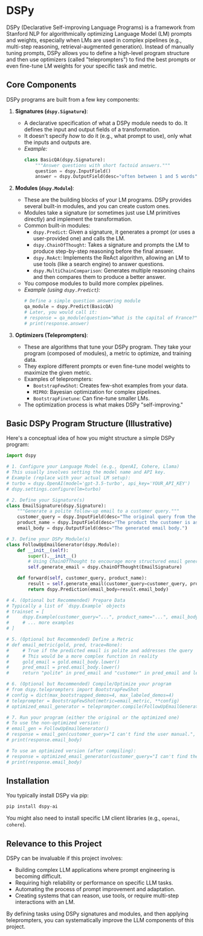 # DSPy

DSPy (Declarative Self-improving Language Programs) is a framework from Stanford NLP for algorithmically optimizing Language Model (LM) prompts and weights, especially when LMs are used in complex pipelines (e.g., multi-step reasoning, retrieval-augmented generation). Instead of manually tuning prompts, DSPy allows you to define a high-level program structure and then use optimizers (called "teleprompters") to find the best prompts or even fine-tune LM weights for your specific task and metric.

## Core Components

DSPy programs are built from a few key components:

1.  **Signatures (`dspy.Signature`)**:
    *   A declarative specification of what a DSPy module needs to do. It defines the input and output fields of a transformation.
    *   It doesn't specify *how* to do it (e.g., what prompt to use), only what the inputs and outputs are.
    *   *Example:*
        ```python
        class BasicQA(dspy.Signature):
            """Answer questions with short factoid answers."""
            question = dspy.InputField()
            answer = dspy.OutputField(desc="often between 1 and 5 words")
        ```

2.  **Modules (`dspy.Module`)**:
    *   These are the building blocks of your LM programs. DSPy provides several built-in modules, and you can create custom ones.
    *   Modules take a signature (or sometimes just use LM primitives directly) and implement the transformation.
    *   Common built-in modules:
        *   `dspy.Predict`: Given a signature, it generates a prompt (or uses a user-provided one) and calls the LM.
        *   `dspy.ChainOfThought`: Takes a signature and prompts the LM to produce step-by-step reasoning before the final answer.
        *   `dspy.ReAct`: Implements the ReAct algorithm, allowing an LM to use tools (like a search engine) to answer questions.
        *   `dspy.MultiChainComparison`: Generates multiple reasoning chains and then compares them to produce a better answer.
    *   You compose modules to build more complex pipelines.
    *   *Example (using `dspy.Predict`):*
        ```python
        # Define a simple question answering module
        qa_module = dspy.Predict(BasicQA)
        # Later, you would call it:
        # response = qa_module(question="What is the capital of France?")
        # print(response.answer)
        ```

3.  **Optimizers (Teleprompters)**:
    *   These are algorithms that tune your DSPy program. They take your program (composed of modules), a metric to optimize, and training data.
    *   They explore different prompts or even fine-tune model weights to maximize the given metric.
    *   Examples of teleprompters:
        *   `BootstrapFewShot`: Creates few-shot examples from your data.
        *   `MIPRO`: Bayesian optimization for complex pipelines.
        *   `BootstrapFinetune`: Can fine-tune smaller LMs.
    *   The optimization process is what makes DSPy "self-improving."

## Basic DSPy Program Structure (Illustrative)

Here's a conceptual idea of how you might structure a simple DSPy program:

```python
import dspy

# 1. Configure your Language Model (e.g., OpenAI, Cohere, Llama)
# This usually involves setting the model name and API key.
# Example (replace with your actual LM setup):
# turbo = dspy.OpenAI(model='gpt-3.5-turbo', api_key='YOUR_API_KEY')
# dspy.settings.configure(lm=turbo)

# 2. Define your Signature(s)
class EmailSignature(dspy.Signature):
    """Generate a polite follow-up email to a customer query."""
    customer_query = dspy.InputField(desc="The original query from the customer.")
    product_name = dspy.InputField(desc="The product the customer is asking about.")
    email_body = dspy.OutputField(desc="The generated email body.")

# 3. Define your DSPy Module(s)
class FollowUpEmailGenerator(dspy.Module):
    def __init__(self):
        super().__init__()
        # Using ChainOfThought to encourage more structured email generation
        self.generate_email = dspy.ChainOfThought(EmailSignature)

    def forward(self, customer_query, product_name):
        result = self.generate_email(customer_query=customer_query, product_name=product_name)
        return dspy.Prediction(email_body=result.email_body)

# 4. (Optional but Recommended) Prepare Data
# Typically a list of `dspy.Example` objects
# trainset = [
#     dspy.Example(customer_query="...", product_name="...", email_body="...").with_inputs("customer_query", "product_name"),
#     # ... more examples
# ]

# 5. (Optional but Recommended) Define a Metric
# def email_metric(gold, pred, trace=None):
#     # True if the predicted email is polite and addresses the query
#     # This would be a more complex function in reality
#     gold_email = gold.email_body.lower()
#     pred_email = pred.email_body.lower()
#     return "polite" in pred_email and "customer" in pred_email and len(pred_email) > 20

# 6. (Optional but Recommended) Compile/Optimize your program
# from dspy.teleprompters import BootstrapFewShot
# config = dict(max_bootstrapped_demos=4, max_labeled_demos=4)
# teleprompter = BootstrapFewShot(metric=email_metric, **config)
# optimized_email_generator = teleprompter.compile(FollowUpEmailGenerator(), trainset=trainset)

# 7. Run your program (either the original or the optimized one)
# To use the non-optimized version:
# email_gen = FollowUpEmailGenerator()
# response = email_gen(customer_query="I can't find the user manual.", product_name="WidgetPro")
# print(response.email_body)

# To use an optimized version (after compiling):
# response = optimized_email_generator(customer_query="I can't find the user manual.", product_name="WidgetPro")
# print(response.email_body)
```

## Installation

You typically install DSPy via pip:
```bash
pip install dspy-ai
```
You might also need to install specific LM client libraries (e.g., `openai`, `cohere`).

## Relevance to this Project

DSPy can be invaluable if this project involves:
- Building complex LLM applications where prompt engineering is becoming difficult.
- Requiring high reliability or performance on specific LLM tasks.
- Automating the process of prompt improvement and adaptation.
- Creating systems that can reason, use tools, or require multi-step interactions with an LM.

By defining tasks using DSPy signatures and modules, and then applying teleprompters, you can systematically improve the LLM components of this project.
```
